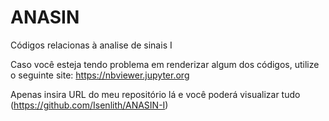# ANASIN
Códigos relacionas à analise de sinais I

Caso você esteja tendo problema em renderizar algum dos códigos, utilize o seguinte site: https://nbviewer.jupyter.org

Apenas insira URL do meu repositório lá e você poderá visualizar tudo (https://github.com/Isenlith/ANASIN-I)
